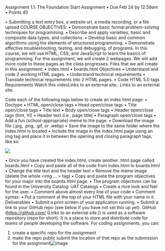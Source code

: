 Assignment 1.1: The Foundation
Start Assignment
• Due Feb 24 by 12:59am
 • Points 40
 
• Submitting a text entry box, a website url, a media recording, or a file upload
COURSE OBJECTIVES:
• Demonstrate basic formal problem-solving techniques for programming.
• Describe and apply variables, basic and composite data types, and collections.
• Develop basic and common algorithms using the elements of structured programming.
• Demonstrate effective troubleshooting, testing, and debugging, of programs. 
In this course, we will use HTML, CSS, and JavaScript to learn the basics of programming. For this assignment, we will create 2 webpages. We will add more code to these pages as the class progresses. 
Files that we will create in this assignment:
• index.html
• boards.html
Objectives
• Understand and code 2 working HTML pages.
• Understand technical requirements
• Translate technical requirements into 2 HTML pages.
• Code HTML 5.0 tags
Requirements
Watch this videoLinks to an external site.:
Links to an external site.

Code each of the following tags below to create an index.html page:
• Doctype
• HTML open/close tags
• Head open/close tags
• Title open/close tags
• Title text
• Body open/close tags
• Header open/close tags (hint, h1)
• Header text (i.e., page title)
• Paragraph open/close tags
• Add a fun (school-appropriate) meme to the page. 
      • Download the image file (.jpg, .png, .gif, or .webp)
      • Save the image to the same folder where the index.html is located
      • Include the image in the index.html page using an img tag and place it in between the opening and closing paragraph tags, like so:
              <p>
               <img id="memeImage" src="replace_with_the_file_name_and_extension_of_the_image">
              </p>
• Once you have created the index.html, create another .html page called boards.html
      • Copy and paste all of the code from index.html to boards.html
      • Change the title text and the header text
      • Remove the meme image (delete the whole <img ... > tag)
      • Copy and paste the program objectives for your major into the boards.html page. 
      • The program objectives can be found in the University Catalog: UAT Catalogs
• Create a nice look and feel for the user.
• Comment above almost every line of your code
• Comment syntax: <!-- This is an HTML comment -->
• Put a comment at the top of your HTML file with your name in it.
Deliverables
• Submit a print screen of your application running.
• Submit a link to your GitHub repo (see below if you have not set this up yet). 
GitHub (https://github.com/ (Links to an external site.)) is used as a software repository (repo for short). It is a place to store and distribute code for teams of people developing the software. 
For coding assignments, you can:
1. create a specific repo for the assignment
2. make the repo public
submit the location of that repo as the submission for the assignment![image](https://github.com/user-attachments/assets/f373847d-0a23-4157-9bda-fd9aa3a3b463)
